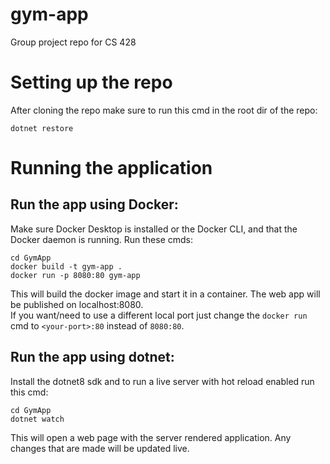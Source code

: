 # gym-app

Group project repo for CS 428

# Setting up the repo

After cloning the repo make sure to run this cmd in the root dir of the repo:

```
dotnet restore
```

# Running the application

## Run the app using Docker:

Make sure Docker Desktop is installed or the Docker CLI, and that the Docker daemon is running.
Run these cmds:

```
cd GymApp
docker build -t gym-app .
docker run -p 8080:80 gym-app
```

This will build the docker image and start it in a container. The web app will be published on localhost:8080.  
If you want/need to use a different local port just change the `docker run` cmd to `<your-port>:80` instead of `8080:80`.

## Run the app using dotnet:

Install the dotnet8 sdk and to run a live server with hot reload enabled run this cmd:

```
cd GymApp
dotnet watch
```

This will open a web page with the server rendered application. Any changes that are made will be updated live.
